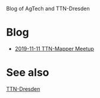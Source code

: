Blog of AgTech and TTN-Dresden 

# Blog
- [2019-11-11 TTN-Mapper Meetup](_posts/2019-11-11_Meetup_TTNMapper.md)


# See also 
[TTN-Dresden](https://www.meetup.com/de-DE/AgTech-Dresden/)